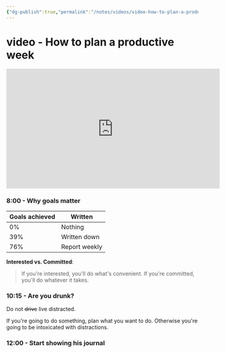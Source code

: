 ```yaml
---
{"dg-publish":true,"permalink":"/notes/videos/video-how-to-plan-a-productive-week/","dgHomeLink":true,"dgPassFrontmatter":false}
---
```


# video - How to plan a productive week
<iframe width="560" height="315" src="https://www.youtube.com/embed/IxcAEsYJ4OM" title="YouTube video player" frameborder="0" allow="accelerometer; autoplay; clipboard-write; encrypted-media; gyroscope; picture-in-picture" allowfullscreen></iframe>

### 8:00 - Why goals matter

| Goals achieved | Written       |
| -------------- | ------------- |
| 0%             | Nothing       |
| 39%            | Written down  |
| 76%            | Report weekly |

**Interested vs. Committed**:

> If you're interested, you'll do what's convenient. If you're committed, you'll do whatever it takes.


### 10:15 - Are you drunk?

Do not ~~drive~~ live distracted.

If you're going to do something, plan what you want to do. Otherwise you're going to be intoxicated with distractions.


### 12:00 - Start showing his journal
